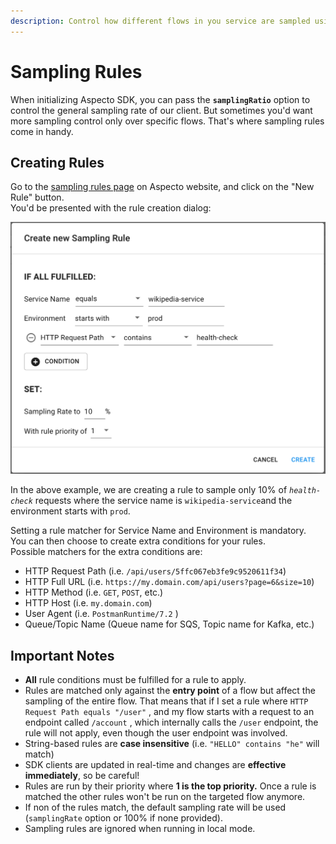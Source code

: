 ```yaml
---
description: Control how different flows in you service are sampled using remote rules
---
```


# Sampling Rules

When initializing Aspecto SDK, you can pass the **`samplingRatio`** option to control the general sampling rate of our client. But sometimes you'd want more sampling control only over specific flows. That's where sampling rules come in handy.

## Creating Rules

Go to the [sampling rules page](https://app.aspecto.io/app/settings/sampling-rules) on Aspecto website, and click on the "New Rule" button.  
You'd be presented with the rule creation dialog:

![](../.gitbook/assets/image%20%289%29.png)

In the above example, we are creating a rule to sample only 10% of _`health-check`_ requests where the service name is `wikipedia-service`and the environment starts with `prod`.  
  
Setting a rule matcher for Service Name and Environment is mandatory.  
You can then choose to create extra conditions for your rules.  
Possible matchers for the extra conditions are:

* HTTP Request Path \(i.e. `/api/users/5ffc067eb3fe9c9520611f34`\)
* HTTP Full URL \(i.e. `https://my.domain.com/api/users?page=6&size=10`\)
* HTTP Method \(i.e. `GET`, `POST`, etc.\)
* HTTP Host \(i.e. `my.domain.com`\)
* User Agent \(i.e. `PostmanRuntime/7.2` \) 
* Queue/Topic Name \(Queue name for SQS, Topic name for Kafka, etc.\)

## **Important Notes**

* **All** rule conditions must be fulfilled for a rule to apply. 
* Rules are matched only against the **entry point** of a flow but affect the sampling of the entire flow. That means that if I set a rule where `HTTP Request Path equals "/user"` , and my flow starts with a request to an endpoint called `/account` , which internally calls the `/user` endpoint, the rule will not apply, even though the user endpoint was involved.  
* String-based rules are **case insensitive** \(i.e. `"HELLO" contains "he"` will match\) 
* SDK clients are updated in real-time and changes are **effective immediately**, so be careful! 
* Rules are run by their priority where **1 is the top priority.**  Once a rule is matched the other rules won't be run on the targeted flow anymore. 
* If non of the rules match, the default sampling rate will be used \(`samplingRate` option or 100% if none provided\). 
* Sampling rules are ignored when running in local mode.

